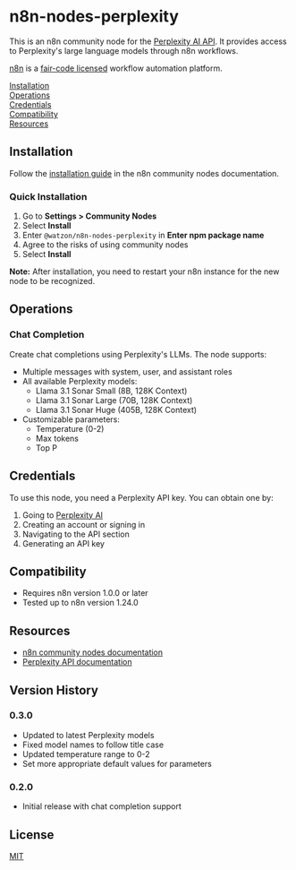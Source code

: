 # n8n-nodes-perplexity

This is an n8n community node for the [Perplexity AI API](https://docs.perplexity.ai/). It provides access to Perplexity's large language models through n8n workflows.

[n8n](https://n8n.io/) is a [fair-code licensed](https://docs.n8n.io/reference/license/) workflow automation platform.

[Installation](#installation)  
[Operations](#operations)  
[Credentials](#credentials)  
[Compatibility](#compatibility)  
[Resources](#resources)  

## Installation

Follow the [installation guide](https://docs.n8n.io/integrations/community-nodes/installation/) in the n8n community nodes documentation.

### Quick Installation

1. Go to **Settings > Community Nodes**
2. Select **Install**
3. Enter `@watzon/n8n-nodes-perplexity` in **Enter npm package name**
4. Agree to the risks of using community nodes
5. Select **Install**

**Note:** After installation, you need to restart your n8n instance for the new node to be recognized.

## Operations

### Chat Completion

Create chat completions using Perplexity's LLMs. The node supports:

- Multiple messages with system, user, and assistant roles
- All available Perplexity models:
  - Llama 3.1 Sonar Small (8B, 128K Context)
  - Llama 3.1 Sonar Large (70B, 128K Context)
  - Llama 3.1 Sonar Huge (405B, 128K Context)
- Customizable parameters:
  - Temperature (0-2)
  - Max tokens
  - Top P

## Credentials

To use this node, you need a Perplexity API key. You can obtain one by:

1. Going to [Perplexity AI](https://www.perplexity.ai/)
2. Creating an account or signing in
3. Navigating to the API section
4. Generating an API key

## Compatibility

- Requires n8n version 1.0.0 or later
- Tested up to n8n version 1.24.0

## Resources

- [n8n community nodes documentation](https://docs.n8n.io/integrations/community-nodes/)
- [Perplexity API documentation](https://docs.perplexity.ai/)

## Version History

### 0.3.0

- Updated to latest Perplexity models
- Fixed model names to follow title case
- Updated temperature range to 0-2
- Set more appropriate default values for parameters

### 0.2.0

- Initial release with chat completion support

## License

[MIT](LICENSE.md)
